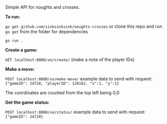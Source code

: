 
Simple API for noughts and crosses.


**To run:**

`go get github.com/sinksinksink/noughts-crosses`
or clone this repo and run `go get` from the folder for dependencies

`go run .`

**Create a game:**

`GET localhost:8080/xo/create/`
(make a note of the player IDs)

**Make a move:**

`POST localhost:8080/xo/make-move/`
example data to send with request: `{"gameID": 24728, "playerID": 128162, "x":1, "y":1}`

The coordinates are counted from the top left being 0,0

**Get the game status:**

`POST localhost:8080/xo/status/`
example data to send with request: `{"gameID": 24728}`
